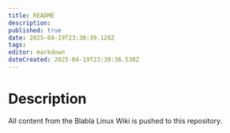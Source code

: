 ```yaml
---
title: README
description: 
published: true
date: 2025-04-19T23:30:39.128Z
tags: 
editor: markdown
dateCreated: 2025-04-19T23:30:36.538Z
---
```


# Description
All content from the Blabla Linux Wiki is pushed to this repository.
